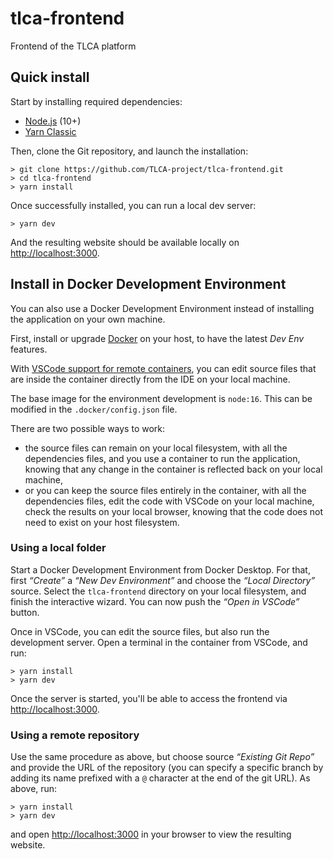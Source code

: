 # tlca-frontend

Frontend of the TLCA platform

## Quick install

Start by installing required dependencies:

- [Node.js](https://nodejs.org) (10+)
- [Yarn Classic](https://classic.yarnpkg.com)

Then, clone the Git repository, and launch the installation:

    > git clone https://github.com/TLCA-project/tlca-frontend.git
    > cd tlca-frontend
    > yarn install

Once successfully installed, you can run a local dev server:

    > yarn dev

And the resulting website should be available locally on [http://localhost:3000](http://localhost:3000).

## Install in Docker Development Environment

You can also use a Docker Development Environment instead of installing the application on your own machine.

First, install or upgrade [Docker](https://www.docker.com) on your host, to have the latest _Dev Env_ features.

With [VSCode support for remote containers](https://marketplace.visualstudio.com/items?itemName=ms-vscode-remote.remote-containers), you can edit source files that are inside the container directly from the IDE on your local machine.

The base image for the environment development is `node:16`. This can be modified in the `.docker/config.json` file.

There are two possible ways to work:
- the source files can remain on your local filesystem, with all the dependencies files, and you use a container to run the application, knowing that any change in the container is reflected back on your local machine,
- or you can keep the source files entirely in the container, with all the dependencies files, edit the code with VSCode on your local machine, check the results on your local browser, knowing that the code does not need to exist on your host filesystem.

### Using a local folder

Start a Docker Development Environment from Docker Desktop. For that, first _“Create”_ a _“New Dev Environment”_ and choose the _“Local Directory”_ source. Select the `tlca-frontend` directory on your local filesystem, and finish the interactive wizard. You can now push the _“Open in VSCode”_ button.

Once in VSCode, you can edit the source files, but also run the development server. Open a terminal in the container from VSCode, and run:

    > yarn install
    > yarn dev

Once the server is started, you'll be able to access the frontend via [http://localhost:3000](http://localhost:3000).

### Using a remote repository

Use the same procedure as above, but choose source _“Existing Git Repo”_ and provide the URL of the repository (you can specify a specific branch by adding its name prefixed with a `@` character at the end of the git URL). As above, run:

    > yarn install
    > yarn dev

and open [http://localhost:3000](http://localhost:3000) in your browser to view the resulting website.
